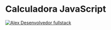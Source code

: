 # Calculadora JavaScript

[![Alex Desenvolvedor fullstack](hhttp://www.alexnogueira.tech/img/logo_alex.png)](http://www.alexnogueira.tech/)




